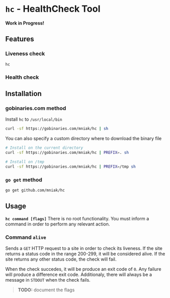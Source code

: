 `hc` - HealthCheck Tool
==============================

**Work in Progress!**

## Features

### Liveness check
`hc`

### Health check

## Installation

### gobinaries.com method

Install `hc` to `/usr/local/bin`
```bash
curl -sf https://gobinaries.com/mniak/hc | sh
```

You can also specify a custom directory where to download the binary file
```bash
# Install on the current directory
curl -sf https://gobinaries.com/mniak/hc | PREFIX=. sh
```
```bash
# Install on /tmp
curl -sf https://gobinaries.com/mniak/hc | PREFIX=/tmp sh
```


### `go get` method
```bash
go get github.com/mniak/hc
```

## Usage
**`hc command [flags]`** 
There is no root functionality. You must inform a command in order to perform any relevant action.


### Command `alive`
Sends a `GET` HTTP request to a site in order to check its liveness.
If the site returns a status code in the range 200-299, it will be considered alive.
If the site returns any other status code, the check will fail.

When the check succedes, it will be produce an exit code of `0`. Any failure will produce a difference exit code. Additionaly, there will always be a message in `STDOUT` when the check fails.

> **TODO:** document the flags